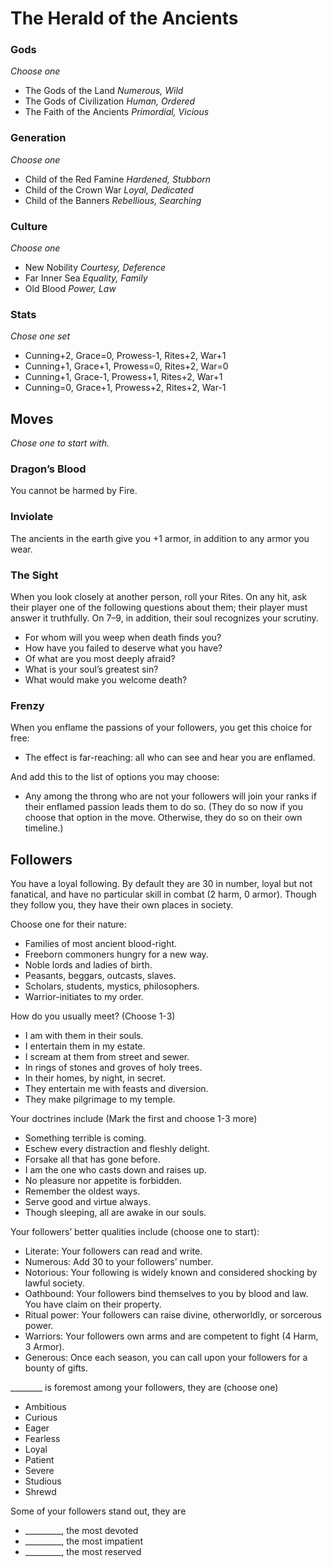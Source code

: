 # The Herald of the Ancients

### Gods
_Choose one_

- The Gods of the Land _Numerous, Wild_
- The Gods of Civilization _Human, Ordered_
- The Faith of the Ancients _Primordial, Vicious_

### Generation
_Choose one_

- Child of the Red Famine _Hardened, Stubborn_
- Child of the Crown War _Loyal, Dedicated_
- Child of the Banners _Rebellious, Searching_

### Culture
_Choose one_

- New Nobility _Courtesy, Deference_
- Far Inner Sea _Equality, Family_
- Old Blood _Power, Law_

### Stats
_Chose one set_

- Cunning+2, Grace=0, Prowess-1, Rites+2, War+1
- Cunning+1, Grace+1, Prowess=0, Rites+2, War=0
- Cunning+1, Grace-1, Prowess+1, Rites+2, War+1
- Cunning=0, Grace+1, Prowess+2, Rites+2, War-1

## Moves
_Chose one to start with._

### Dragon’s Blood

You cannot be harmed by Fire.

### Inviolate

The ancients in the earth give you +1 armor, in addition to any armor you wear.

### The Sight

When you look closely at another person, roll your Rites. On any hit, ask their player one of the following questions about them; their player must answer it truthfully. On 7–9, in addition, their soul recognizes your scrutiny.

- For whom will you weep when death finds you?
- How have you failed to deserve what you have?
- Of what are you most deeply afraid?
- What is your soul’s greatest sin?
- What would make you welcome death?

### Frenzy

When you enflame the passions of your followers, you get this choice for free:

- The effect is far-reaching: all who can see and hear you are enflamed.

And add this to the list of options you may choose:

- Any among the throng who are not your followers will join your ranks if their enflamed passion leads them to do so. (They do so now if you choose that option in the move. Otherwise, they do so on their own timeline.)

## Followers

You have a loyal following. By default they are 30 in number, loyal but not fanatical, and have no particular skill in combat (2 harm, 0 armor). Though they follow you, they have their own places in society.

Choose one for their nature:

- Families of most ancient blood-right.
- Freeborn commoners hungry for a new way.
- Noble lords and ladies of birth.
- Peasants, beggars, outcasts, slaves.
- Scholars, students, mystics, philosophers.
- Warrior-initiates to my order.

How do you usually meet? (Choose 1-3)

- I am with them in their souls.
- I entertain them in my estate.
- I scream at them from street and sewer.
- In rings of stones and groves of holy trees.
- In their homes, by night, in secret.
- They entertain me with feasts and diversion.
- They make pilgrimage to my temple.

Your doctrines include (Mark the first and choose 1-3 more)

- Something terrible is coming.
- Eschew every distraction and fleshly delight.
- Forsake all that has gone before.
- I am the one who casts down and raises up.
- No pleasure nor appetite is forbidden.
- Remember the oldest ways.
- Serve good and virtue always.
- Though sleeping, all are awake in our souls.

Your followers’ better qualities include (choose one to start):

- Literate: Your followers can read and write.
- Numerous: Add 30 to your followers’ number.
- Notorious: Your following is widely known and considered shocking by lawful society.
- Oathbound: Your followers bind themselves to you by blood and law. You have claim on their property.
- Ritual power: Your followers can raise divine, otherworldly, or sorcerous power.
- Warriors: Your followers own arms and are competent to fight (4 Harm, 3 Armor).
- Generous: Once each season, you can call upon your followers for a bounty of gifts.

________ is foremost among your followers, they are (choose one)

- Ambitious
- Curious
- Eager
- Fearless
- Loyal
- Patient
- Severe
- Studious
- Shrewd

Some of your followers stand out, they are

- _________, the most devoted
- _________, the most impatient
- _________, the most reserved

